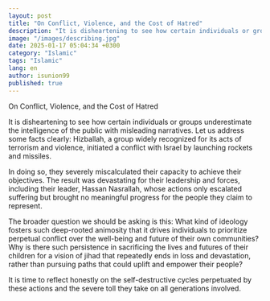 ```yaml
---
layout: post
title: "On Conflict, Violence, and the Cost of Hatred"
description: "It is disheartening to see how certain individuals or groups underestimate the intelligence of the public with misleading narratives."
image: "/images/describing.jpg"
date: 2025-01-17 05:04:34 +0300
category: "Islamic"
tags: "Islamic"
lang: en
author: isunion99
published: true
---
```


On Conflict, Violence, and the Cost of Hatred

It is disheartening to see how certain individuals or groups underestimate the intelligence of the public with misleading narratives. Let us address some facts clearly: Hizballah, a group widely recognized for its acts of terrorism and violence, initiated a conflict with Israel by launching rockets and missiles.

In doing so, they severely miscalculated their capacity to achieve their objectives. The result was devastating for their leadership and forces, including their leader, Hassan Nasrallah, whose actions only escalated suffering but brought no meaningful progress for the people they claim to represent.

The broader question we should be asking is this: What kind of ideology fosters such deep-rooted animosity that it drives individuals to prioritize perpetual conflict over the well-being and future of their own communities? Why is there such persistence in sacrificing the lives and futures of their children for a vision of jihad that repeatedly ends in loss and devastation, rather than pursuing paths that could uplift and empower their people?

It is time to reflect honestly on the self-destructive cycles perpetuated by these actions and the severe toll they take on all generations involved.

